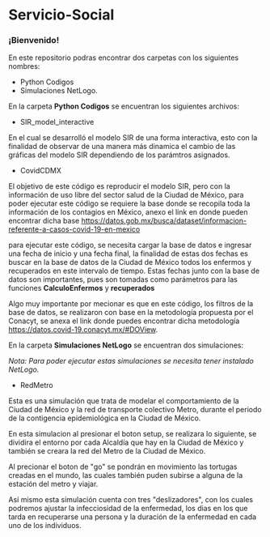# Servicio-Social

### ¡Bienvenido! 

En este repositorio podras encontrar dos carpetas con los siguientes nombres:

- Python Codigos
- Simulaciones NetLogo.

En la carpeta **Python Codigos** se encuentran los siguientes archivos:

- SIR_model_interactive 

En el cual se desarrolló el modelo SIR de una forma interactiva, esto con la finalidad de observar de una manera más dinamica el cambio de las gráficas del
modelo SIR dependiendo de los parámtros asignados.

- CovidCDMX

El objetivo de este código es reproducir el modelo SIR, pero con la información de uso libre del sector salud de la Ciudad de México, para poder ejecutar este código
se requiere la base donde se recopila toda la información de los contagios en México, anexo el link en donde pueden encontrar dicha base https://datos.gob.mx/busca/dataset/informacion-referente-a-casos-covid-19-en-mexico

para ejecutar este código, se necesita cargar la base de datos e ingresar una fecha de inicio y una fecha final, la finalidad de estas dos fechas 
es buscar en la base de datos de la Ciudad de México todos los enfermos y recuperados en este intervalo de tiempo. Estas fechas junto con la base de datos
son importantes, pues son tomadas como parámetros para las funciones **CalculoEnfermos** y **recuperados**

Algo muy importante por mecionar es que en este código, los filtros de la base de datos, se realizaron con base en la metodología propuesta por el Conacyt, se anexa el link 
donde puedes encontrar dicha metodología https://datos.covid-19.conacyt.mx/#DOView.

En la carpeta **Simulaciones NetLogo** se encuentran dos simulaciones: 

*Nota: Para poder ejecutar estas simulaciones se necesita tener instalado NetLogo.* 

- RedMetro 

Esta es una simulación que trata de modelar el comportamiento de la Ciudad de México y la red de transporte colectivo Metro, durante el periodo de la contigencia epidemiológica en la Ciudad de México. 

En esta simulacion al presionar el boton setup, se realizara lo siguiente, se dividira el entorno por cada Alcaldía que hay en la Ciudad de México y también se creara 
la red del Metro de la Ciudad de México.

Al precionar el boton de "go" se pondrán en movimiento las tortugas creadas en el mundo, las cuales también puden subirse a alguna de la estación del metro y viajar.

Así mismo esta simulación cuenta con tres "deslizadores", con los cuales podremos ajustar la infecciosidad de la enfermedad, los dias en los que tarda en recuperarse una persona y la duración de la enfermedad en cada uno de los individuos. 
